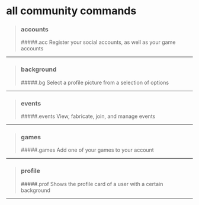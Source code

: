 # all community commands

>### accounts  
>#####.acc
> Register your social accounts, as well as your game accounts

---
>### background
>#####.bg
>Select a profile picture from a selection of options

___

>### events
>#####.events
>View, fabricate, join, and manage events

___

>### games
>#####.games
>Add one of your games to your account

___

>### profile
>#####.prof
> Shows the profile card of a user with a certain background

___
